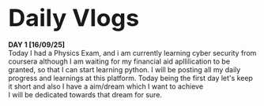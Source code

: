 <font size="18"> <strong> Daily Vlogs </strong></font>
<br><br> 
<strong> DAY 1 [16/09/25]</strong>
<br> Today I had a Physics Exam, and i am currently learning cyber security from coursera although I am waiting for my financial aid apllilication to be  granted, so that I can start learning python. I will be
posting all my daily progress and learnings at this platform. Today being the first day let's keep it short and also I have a aim/dream which I want to achieve <br> I will be dedicated towards that dream for sure.
<br><br>
